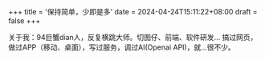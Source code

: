 +++
title = '保持简单，少即是多'
date = 2024-04-24T15:11:22+08:00
draft = false
+++

关于我：94巨蟹dian人，反复横跳大师。切图仔、前端、软件研发... 搞过网页，做过APP（移动、桌面），写过服务，调过AI(Openai API)，就...很不少。

 